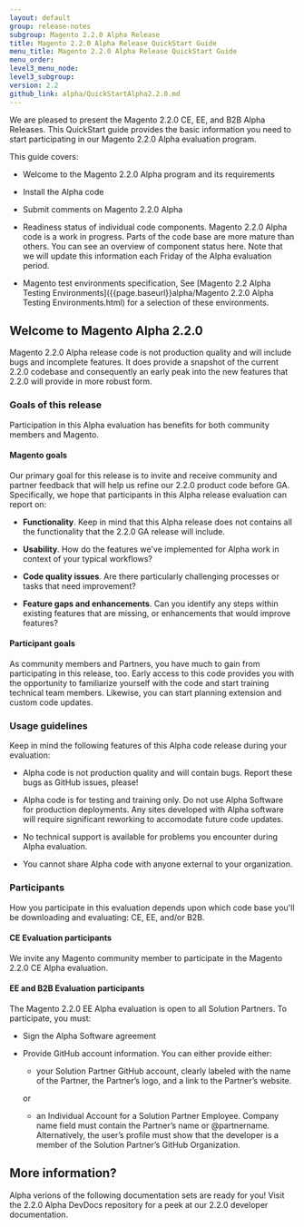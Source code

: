 ```yaml
---
layout: default
group: release-notes
subgroup: Magento 2.2.0 Alpha Release
title: Magento 2.2.0 Alpha Release QuickStart Guide
menu_title: Magento 2.2.0 Alpha Release QuickStart Guide
menu_order: 
level3_menu_node: 
level3_subgroup: 
version: 2.2
github_link: alpha/QuickStartAlpha2.2.0.md
---
```


We are pleased to present the Magento 2.2.0 CE, EE, and B2B Alpha Releases. This QuickStart guide provides the basic information you need to start participating in our Magento 2.2.0 Alpha evaluation program. 

This guide covers: 

* Welcome to the Magento 2.2.0 Alpha program and its requirements

* Install the Alpha code

* Submit comments on Magento 2.2.0 Alpha

* Readiness status of individual code components. Magento 2.2.0 Alpha code is a work in progress. Parts of the code base are more mature than others. You can see an overview of component status here. Note that we will update this information each Friday of the Alpha evaluation period. 

* Magento test environments specification, See [Magento 2.2 Alpha Testing Environments]({{page.baseurl}}alpha/Magento 2.2.0 Alpha Testing Environments.html) for a selection of these environments.


## Welcome to Magento Alpha 2.2.0 

Magento 2.2.0 Alpha release code is not production quality and will include bugs and incomplete features. It does provide a snapshot of the current 2.2.0 codebase and consequently an early peak into the new features that 2.2.0 will provide in more robust form. 



### Goals of this release

Participation in this Alpha evaluation has benefits for both community members and Magento. 


#### Magento goals

Our primary goal for this release is to invite and receive community and partner feedback that will help us refine our 2.2.0 product code before GA. Specifically, we hope that participants in this Alpha release evaluation can report on:

* **Functionality**. Keep in mind that this Alpha release does not contains all the functionality that the 2.2.0 GA release will include.   

* **Usability**. How do the features we've implemented for Alpha work in context of your typical workflows?

* **Code quality issues**. Are there particularly challenging processes or tasks that need improvement?

* **Feature gaps and enhancements**. Can you identify any steps within existing features that are missing, or enhancements that would improve features?



#### Participant goals

As community members and Partners, you have much to gain from participating in this release, too. Early access to this code provides you with the opportunity to familiarize yourself with the code and start training technical team members. Likewise, you can start planning  extension and custom code updates. 



### Usage guidelines

Keep in mind the following features of this Alpha code release during your evaluation: 

* Alpha code is not production quality and will contain bugs. Report these bugs as GitHub issues, please!

* Alpha code is for testing and training only. Do not use Alpha Software for production deployments. Any sites developed with Alpha software will require significant reworking to accomodate future code updates. 

* No technical support is available for problems you encounter during Alpha evaluation.

* You cannot share Alpha code with anyone external to your organization.



### Participants

How you participate in this evaluation depends upon which code base you'll be downloading and evaluating: CE, EE, and/or B2B.



#### CE Evaluation participants

We invite any Magento community member to participate in the Magento 2.2.0 CE Alpha evaluation. 



#### EE and B2B Evaluation participants

The Magento 2.2.0 EE Alpha evaluation is open to all Solution Partners. To participate, you must:

* Sign the Alpha Software agreement 

* Provide GitHub account information. You can either provide either: 

	* your Solution Partner GitHub account, clearly labeled with the name of the Partner, the Partner’s logo, and a link to the Partner’s website.

	or

	* an Individual Account for a Solution Partner Employee. Company name field must contain the Partner’s name or @partnername. Alternatively, the user’s profile must show that the developer is a member of the Solution Partner’s GitHub Organization.


## More information?

Alpha verions of the following documentation sets are ready for you! Visit the 2.2.0 Alpha DevDocs repository for a peek at our 2.2.0 developer documentation.






